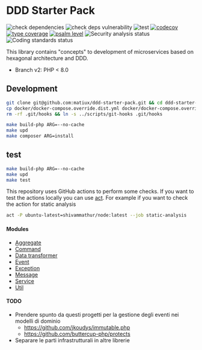 DDD Starter Pack
=====

![check dependencies](https://github.com/matiux/ddd-starter-pack/actions/workflows/check-dependencies.yml/badge.svg)
![check deps vulnerability](https://github.com/matiux/ddd-starter-pack/actions/workflows/dependencies-vulnerability.yml/badge.svg)
![test](https://github.com/matiux/ddd-starter-pack/actions/workflows/tests.yml/badge.svg)
[![codecov](https://codecov.io/gh/matiux/ddd-starter-pack/branch/v3/graph/badge.svg)](https://codecov.io/gh/matiux/ddd-starter-pack)
[![type coverage](https://shepherd.dev/github/matiux/ddd-starter-pack/coverage.svg)](https://shepherd.dev/github/matiux/ddd-starter-pack)
[![psalm level](https://shepherd.dev/github/matiux/ddd-starter-pack/level.svg)](https://shepherd.dev/github/matiux/ddd-starter-pack)
![Security analysis status](https://github.com/matiux/ddd-starter-pack/actions/workflows/security-analysis.yml/badge.svg)
![Coding standards status](https://github.com/matiux/ddd-starter-pack/actions/workflows/coding-standards.yml/badge.svg)

This library contains "concepts" to development of microservices based on hexagonal architecture and DDD.

* Branch v2: PHP < 8.0

## Development

```bash
git clone git@github.com:matiux/ddd-starter-pack.git && cd ddd-starter-pack
cp docker/docker-compose.override.dist.yml docker/docker-compose.override.yml
rm -rf .git/hooks && ln -s ../scripts/git-hooks .git/hooks
```

```bash
make build-php ARG=--no-cache
make upd
make composer ARG=install
```

## test
```bash
make build-php ARG=--no-cache
make upd
make test
```

This repository uses GitHub actions to perform some checks. If you want to test the actions locally you can
use [act](https://github.com/nektos/act). For example if you want to check the action for static analysis
```bash
act -P ubuntu-latest=shivammathur/node:latest --job static-analysis
```

#### Modules

* [Aggregate](doc/aggregate.md)
* [Command](doc/command.md)
* [Data transformer](doc/data_transformer.md)
* [Event](doc/event.md)
* [Exception](doc/excpetion.md)
* [Message](doc/message.md)
* [Service](doc/service.md)
* [Util](doc/util.md)

#### TODO
* Prendere spunto da questi progetti per la gestione degli eventi nei modelli di dominio 
    * https://github.com/jkoudys/immutable.php
    * https://github.com/buttercup-php/protects
* Separare le parti infrastrutturali in altre librerie
